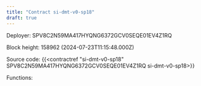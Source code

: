 ```yaml
---
title: "Contract si-dmt-v0-sp18"
draft: true
---
```

Deployer: SPV8C2N59MA417HYQNG6372GCV0SEQE01EV4Z1RQ


 



Block height: 158962 (2024-07-23T11:15:48.000Z)

Source code: {{<contractref "si-dmt-v0-sp18" SPV8C2N59MA417HYQNG6372GCV0SEQE01EV4Z1RQ si-dmt-v0-sp18>}}

Functions:


